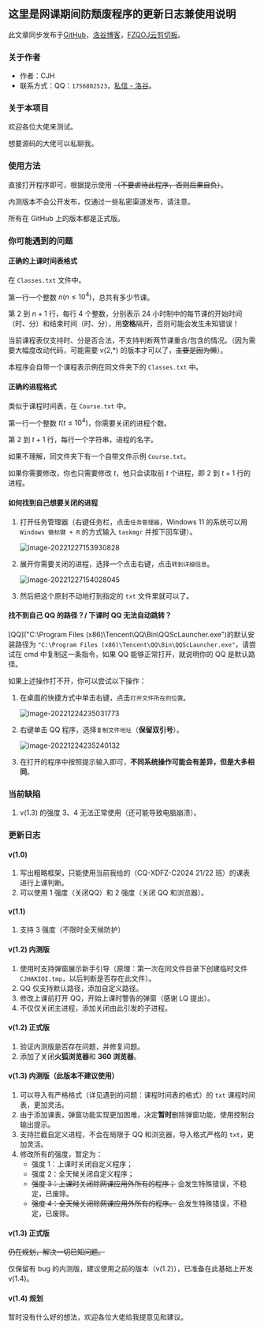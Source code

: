 ## 这里是**网课期间防颓废**程序的更新日志兼使用说明

此文章同步发布于[GitHub](https://github.com/ChineseCJH/ChineseCJH/releases/tag/MyProgram)，[洛谷博客](https://www.luogu.com.cn/blog/Chen-Jinhui/how-to-work-hard)，[FZQOJ云剪切板](https://qoj.fzoi.top/post/3589)。

### 关于作者

- 作者：CJH
- 联系方式：QQ：$\texttt{1756802523}$，[私信 - 洛谷](https://www.luogu.com.cn/chat?uid=577880)。

### 关于本项目

欢迎各位大佬来测试。

想要源码的大佬可以私聊我。

### 使用方法

直接打开程序即可，根据提示使用 ~~（不要虐待此程序，否则后果自负）~~。

内测版本不会公开发布，仅通过一些私密渠道发布，请注意。

所有在 GitHub 上的版本都是正式版。

### 你可能遇到的问题

#### 正确的上课时间表格式

在 `Classes.txt` 文件中。

第一行一个整数 $n(n \le 10^4)$，总共有多少节课。

第 $2$ 到 $n+1$ 行，每行 $4$ 个整数，分别表示 $24$ 小时制中的每节课的开始时间（时、分）和结束时间（时、分），用**空格**隔开，否则可能会发生未知错误！

当前课程表仅支持时、分是否合法，不支持判断两节课重合/包含的情况。（因为需要大幅度改动代码，可能需要 v(2,*) 的版本才可以了，~~主要是因为懒~~）。

本程序会自带一个课程表示例在同文件夹下的 `Classes.txt` 中。

#### 正确的进程格式

类似于课程时间表，在 `Course.txt` 中。

第一行一个整数 $t(t \le 10^4)$，你需要关闭的进程个数。

第 $2$ 到 $t+1$ 行，每行一个字符串，进程的名字。

如果不理解，同文件夹下有一个自带文件示例  `Course.txt`。

如果你需要修改，你也只需要修改 $t$，他只会读取前 $t$ 个进程，即 $2$ 到 $t+1$ 行的进程。

#### 如何找到自己想要关闭的进程

1. 打开任务管理器（右键任务栏，点击`任务管理器`，Windows 11 的系统可以用 `Windows 徽标键 + R` 的方式输入 `taskmgr` 并按下回车键）。

   ![image-20221227153930828](https://cdn.luogu.com.cn/upload/image_hosting/s4ft8pyt.png)

2. 展开你需要关闭的进程，选择一个点击右键，点击`转到详细信息`。

   ![image-20221227154028045](https://cdn.luogu.com.cn/upload/image_hosting/59scsfcm.png)

3. 然后把这个原封不动地打到指定的 `txt` 文件里就可以了。

#### 找不到自己 QQ 的路径？/ 下课时 QQ 无法自动跳转？

[QQ]("C:\Program Files (x86)\Tencent\QQ\Bin\QQScLauncher.exe")的默认安装路径为 `"C:\Program Files (x86)\Tencent\QQ\Bin\QQScLauncher.exe"`，请尝试在 cmd 中复制这一条指令，如果 QQ 能够正常打开，就说明你的 QQ 是默认路径。

如果上述操作打不开，你可以尝试以下操作：

1. 在桌面的快捷方式中单击右键，点击`打开文件所在的位置`。

   ![image-20221224235031773](https://cdn.luogu.com.cn/upload/image_hosting/qi7k62do.png)

2. 右键单击 QQ 程序，选择`复制文件地址`（**保留双引号**）。

   ![image-20221224235240132](https://cdn.luogu.com.cn/upload/image_hosting/icxn55d2.png)

3. 在打开的程序中按照提示输入即可，**不同系统操作可能会有差异，但是大多相同**。

### 当前缺陷

1. v(1.3) 的强度 $3$、$4$ 无法正常使用（还可能导致电脑崩溃）。

### 更新日志

#### v(1.0)

1. 写出粗略框架，只能使用当前我给的（CQ-XDFZ-C2024 21/22 班）的课表进行上课判断。
2. 可以使用 $1$ 强度（关闭QQ）和 $2$ 强度（关闭 QQ 和浏览器）。

#### v(1.1)

1. 支持 $3$ 强度（不限时全天候防护）

#### v(1.2) 内测版

1. 使用时支持弹窗展示新手引导（原理：第一次在同文件目录下创建临时文件 `CJHAKIOI.tmp`，以后判断是否存在此文件）。
2. QQ 仅支持默认路径，添加自定义路径。
3. 修改上课前打开 QQ，开始上课时警告的弹窗（感谢 LQ 提出）。
3. 不仅仅关闭主进程，添加关闭由此引发的子进程。

#### v(1.2) 正式版

1. 验证内测版是否存在问题，并修复问题。
2. 添加了关闭**火狐浏览器**和 **360 浏览器**。

#### v(1.3)  内测版（此版本不建议使用）

1. 可以导入有严格格式（详见遇到的问题：课程时间表的格式）的 `txt` 课程时间表，更加灵活。
2. 由于添加课表，弹窗功能实现更加困难，决定**暂时**删除弹窗功能，使用控制台输出提示。
3. 支持拦截自定义进程，不会在局限于 QQ 和浏览器，导入格式严格的 `txt`，更加灵活。
4. 修改所有的强度，暂定为：
   - 强度 $1$：上课时关闭自定义程序；
   - 强度 $2$：全天候关闭自定义程序；
   - ~~强度 $3$：上课时关闭除网课应用外所有的程序；~~ 会发生特殊错误，不稳定，已废除。
   - ~~强度 $4$：全天候关闭除网课应用外所有的程序。~~ 会发生特殊错误，不稳定，已废除。

#### v(1.3) 正式版

~~仍在规划，解决一切已知问题。~~

仅保留有 bug 的内测版，建议使用之前的版本（v(1.2)），已准备在此基础上开发 v(1.4)。

#### v(1.4) 规划

暂时没有什么好的想法，欢迎各位大佬给我提意见和建议。
